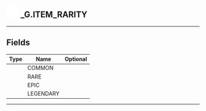 ## <img src="../../.gitbook/assets/base.png" width="32" height="32" /> _G.ITEM_RARITY


-----------------
## Fields

| Type   | Name | Optional |
| ------ | ---- | -------: |
|  | COMMON |  |
|  | RARE |  |
|  | EPIC |  |
|  | LEGENDARY |  |


--------